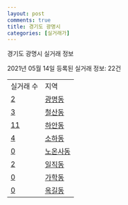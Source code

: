 ```yaml
---
layout: post
comments: true
title: 경기도 광명시
categories: [실거래가]
---
```


경기도 광명시 실거래 정보

2021년 05월 14일 등록된 실거래 정보: 22건


<table>
  <tr>
    <td>실거래 수</td>
    <td>지역</td>
  </tr>

  
  <tr>
    <td><a href="4121010100.html">2</a></td>
    <td><a href="4121010100.html">광명동</a></td>
  </tr>
    

  <tr>
    <td><a href="4121010200.html">3</a></td>
    <td><a href="4121010200.html">철산동</a></td>
  </tr>
    

  <tr>
    <td><a href="4121010300.html">11</a></td>
    <td><a href="4121010300.html">하안동</a></td>
  </tr>
    

  <tr>
    <td><a href="4121010400.html">4</a></td>
    <td><a href="4121010400.html">소하동</a></td>
  </tr>
    

  <tr>
    <td><a href="4121010500.html">0</a></td>
    <td><a href="4121010500.html">노온사동</a></td>
  </tr>
    

  <tr>
    <td><a href="4121010600.html">2</a></td>
    <td><a href="4121010600.html">일직동</a></td>
  </tr>
    

  <tr>
    <td><a href="4121010700.html">0</a></td>
    <td><a href="4121010700.html">가학동</a></td>
  </tr>
    

  <tr>
    <td><a href="4121010800.html">0</a></td>
    <td><a href="4121010800.html">옥길동</a></td>
  </tr>
    


</table>
    